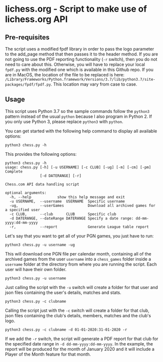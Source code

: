 # lichess.org - Script to make use of lichess.org API

## Pre-requisites

The script uses a modified fpdf library in order to pass the logo parameter to the add_page method that then passes it to the header method. If you are not going to use the PDF reporting functionality (`-r` switch), then you do not need to care about this. Otherwise, you will have to replace your local `fpdf.py` with the modified one which is available in this Github repo. If you are in MacOS, the location of the file to be replaced is here: `/Library/Frameworks/Python.framework/Versions/3.7/lib/python3.7/site-packages/fpdf/fpdf.py`. This location may vary from case to case.

## Usage

This script uses Python 3.7 so the sample commands follow the `python3` pattern instead of the usual `python` because I also program in Python 2. If you only use Python 3, please replace `python3` with `python`.

You can get started with the following help command to display all available options:

`python3 chess.py -h`

This provides the following options:

```
python3 chess.py -h
usage: chess.py [-h] [-u USERNAME] [-c CLUB] [-ug] [-m] [-cm] [-pm] Complete
                [-d DATERANGE] [-r]

Chess.com API data handling script

optional arguments:
  -h, --help            show this help message and exit
  -u USERNAME,  --username  USERNAME  Specific username
  -ug,          --userGames           Download all archived games for a specified user
  -c CLUB,      --club      CLUB      Specific club
  -d DATERANGE, --dateRange DATERANGE Specify a date range: dd-mm-yyyy:dd-mm-yyyy
  -r,           --report              Generate League table report
```

Let's say that you want to get all of your PGN games, you just have to run:

`python3 chess.py -u username -ug`

This will download one PGN file per calendar month, containing all of the archived games from the user `username` into a `chess_games` folder inside a `username` folder at the directory from where you are running the script. Each user will have their own folder. 

`python3 chess.py -u username`

Just calling the script with the `-u` switch will create a folder for that user and json files containing the user's details, matches and stats.

`python3 chess.py -c clubname`

Calling the script just with the `-c` switch will create a folder for that club, json files containing the club's details, members, matches and the club's logo.

`python3 chess.py -c clubname -d 01-01-2020:31-01-2020 -r`

If we add the `-r` switch, the script will generate a PDF report for that club for the specified date range in `-d dd-mm-yyyy:dd-mm-yyyy`. In the example, the report will be produced for the month of January 2020 and it will include a Player of the Month feature for that month.

